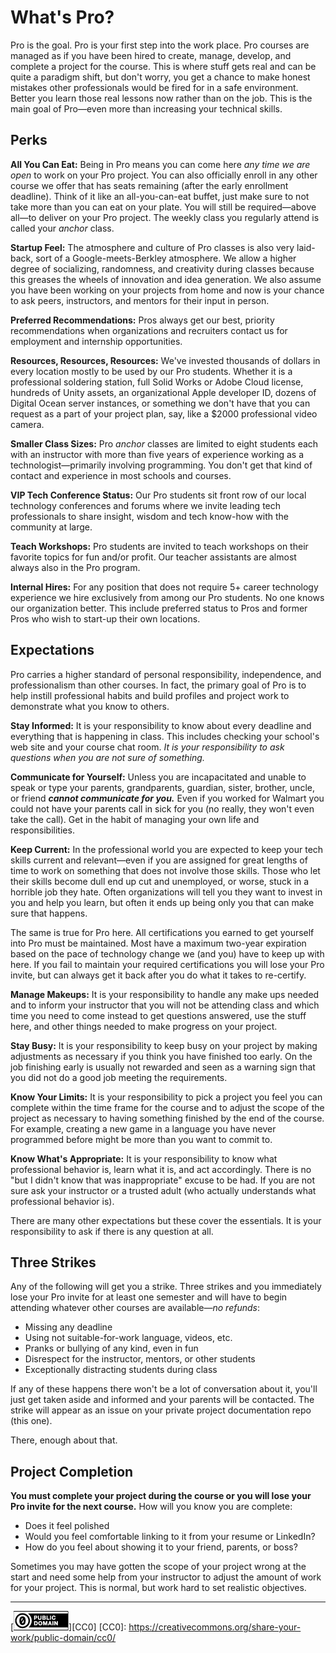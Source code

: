 
# What's Pro?

Pro is the goal. Pro is your first step into the work place. Pro
courses are managed as if you have been hired to create, manage,
develop, and complete a project for the course. This is where stuff
gets real and can be quite a paradigm shift, but don't worry, you
get a chance to make honest mistakes other professionals would be
fired for in a safe environment. Better you learn those real lessons
now rather than on the job. This is the main goal of Pro—even more
than increasing your technical skills.

## Perks

**All You Can Eat:** Being in Pro means you can come here *any time
we are open* to work on your Pro project. You can also officially
enroll in any other course we offer that has seats remaining (after
the early enrollment deadline). Think of it like an all-you-can-eat
buffet, just make sure to not take more than you can eat on your
plate. You will still be required—above all—to deliver on your Pro
project. The weekly class you regularly attend is called your
*anchor* class.

**Startup Feel:** The atmosphere and culture of Pro classes is also
very laid-back, sort of a Google-meets-Berkley atmosphere.  We allow
a higher degree of socializing, randomness, and creativity during
classes because this greases the wheels of innovation and idea
generation.  We also assume you have been working on your projects
from home and now is your chance to ask peers, instructors, and
mentors for their input in person.

**Preferred Recommendations:** Pros always get our best,
priority recommendations when organizations and recruiters contact us
for employment and internship opportunities.

**Resources, Resources, Resources:** We've invested thousands of
dollars in every location mostly to be used by our Pro students.
Whether it is a professional soldering station, full Solid Works or
Adobe Cloud license, hundreds of Unity assets, an organizational Apple
developer ID, dozens of Digital Ocean server instances, or something
we don't have that you can request as a part of your project plan,
say, like a $2000 professional video camera.

**Smaller Class Sizes:** Pro *anchor* classes are limited to eight
students each with an instructor with more than five years of
experience working as a technologist—primarily involving programming.
You don't get that kind of contact and experience in most schools and
courses.

**VIP Tech Conference Status:** Our Pro students sit front row of our
local technology conferences and forums where we invite leading tech
professionals to share insight, wisdom and tech know-how with the
community at large.

**Teach Workshops:** Pro students are invited to teach workshops on
their favorite topics for fun and/or profit. Our teacher assistants
are almost always also in the Pro program.

**Internal Hires:** For any position that does not require 5+ career
technology experience we hire exclusively from among our Pro students.
No one knows our organization better. This include preferred status to
Pros and former Pros who wish to start-up their own locations.

## Expectations

Pro carries a higher standard of personal responsibility, independence,
and professionalism than other courses. In fact, the primary goal
of Pro is to help instill professional habits and build profiles
and project work to demonstrate what you know to others.

**Stay Informed:** It is your responsibility to know about every
deadline and everything that is happening in class. This includes
checking your school's web site and your course chat room. *It is
your responsibility to ask questions when you are not sure of
something.* 

**Communicate for Yourself:** Unless you are incapacitated and
unable to speak or type your parents, grandparents, guardian, sister,
brother, uncle, or friend ***cannot communicate for you.*** Even
if you worked for Walmart you could not have your parents call in
sick for you (no really, they won't even take the call). Get in the
habit of managing your own life and responsibilities.

**Keep Current:** In the professional world you are expected to keep
your tech skills current and relevant—even if you are assigned for
great lengths of time to work on something that does not involve those
skills. Those who let their skills become dull end up cut and
unemployed, or worse, stuck in a horrible job they hate. Often
organizations will tell you they want to invest in you and help you
learn, but often it ends up being only you that can make sure that
happens.

The same is true for Pro here. All certifications you earned to get
yourself into Pro must be maintained. Most have a maximum two-year
expiration based on the pace of technology change we (and you) have
to keep up with here. If you fail to maintain your required
certifications you will lose your Pro invite, but can always get it
back after you do what it takes to re-certify.

**Manage Makeups:** It is your responsibility to handle any make
ups needed and to inform your instructor that you will not be
attending class and which time you need to come instead to get
questions answered, use the stuff here, and other things needed to
make progress on your project.

**Stay Busy:** It is your responsibility to keep busy on your project
by making adjustments as necessary if you think you have finished
too early. On the job finishing early is usually not rewarded and
seen as a warning sign that you did not do a good job meeting the
requirements.

**Know Your Limits:** It is your responsibility to pick a project
you feel you can complete within the time frame for the course and
to adjust the scope of the project as necessary to having something
finished by the end of the course. For example, creating a new game
in a language you have never programmed before might be more than
you want to commit to.

**Know What's Appropriate:** It is your responsibility to know what
professional behavior is, learn what it is, and act accordingly.
There is no "but I didn't know that was inappropriate" excuse to
be had. If you are not sure ask your instructor or a trusted adult
(who actually understands what professional behavior is).

There are many other expectations but these cover the essentials. It
is your responsibility to ask if there is any question at all.

## Three Strikes

Any of the following will get you a strike. Three strikes and you
immediately lose your Pro invite for at least one semester and will
have to begin attending whatever other courses are available—*no refunds*:

* Missing any deadline
* Using not suitable-for-work language, videos, etc.
* Pranks or bullying of any kind, even in fun
* Disrespect for the instructor, mentors, or other students 
* Exceptionally distracting students during class

If any of these happens there won't be a lot of conversation about
it, you'll just get taken aside and informed and your parents will
be contacted. The strike will appear as an issue on your private
project documentation repo (this one).

There, enough about that.

## Project Completion

**You must complete your project during the course or you will lose
your Pro invite for the next course.** How will you know you are
complete:

* Does it feel polished
* Would you feel comfortable linking to it from your resume or
  LinkedIn?
* How do you feel about showing it to your friend, parents, or boss?

Sometimes you may have gotten the scope of your project wrong at the
start and need some help from your instructor to adjust the amount
of work for your project. This is normal, but work hard to set
realistic objectives.

---
[![cc-zero](cc-zero.png)][CC0]
[CC0]: https://creativecommons.org/share-your-work/public-domain/cc0/
